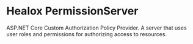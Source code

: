 # Healox PermissionServer

ASP.NET Core Custom Authorization Policy Provider. A server that uses user roles and permissions for authorizing access to resources.